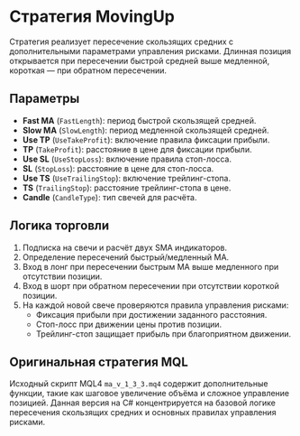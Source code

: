 # Стратегия MovingUp

Стратегия реализует пересечение скользящих средних с дополнительными параметрами управления рисками.
Длинная позиция открывается при пересечении быстрой средней выше медленной, короткая — при обратном пересечении.

## Параметры
- **Fast MA** (`FastLength`): период быстрой скользящей средней.
- **Slow MA** (`SlowLength`): период медленной скользящей средней.
- **Use TP** (`UseTakeProfit`): включение правила фиксации прибыли.
- **TP** (`TakeProfit`): расстояние в цене для фиксации прибыли.
- **Use SL** (`UseStopLoss`): включение правила стоп-лосса.
- **SL** (`StopLoss`): расстояние в цене для стоп-лосса.
- **Use TS** (`UseTrailingStop`): включение трейлинг-стопа.
- **TS** (`TrailingStop`): расстояние трейлинг-стопа в цене.
- **Candle** (`CandleType`): тип свечей для расчёта.

## Логика торговли
1. Подписка на свечи и расчёт двух SMA индикаторов.
2. Определение пересечений быстрый/медленный MA.
3. Вход в лонг при пересечении быстрым MA выше медленного при отсутствии позиции.
4. Вход в шорт при обратном пересечении при отсутствии короткой позиции.
5. На каждой новой свече проверяются правила управления рисками:
   - Фиксация прибыли при достижении заданного расстояния.
   - Стоп-лосс при движении цены против позиции.
   - Трейлинг-стоп защищает прибыль при благоприятном движении.

## Оригинальная стратегия MQL
Исходный скрипт MQL4 `ma_v_1_3_3.mq4` содержит дополнительные функции, такие как шаговое увеличение объёма и сложное управление позицией. Данная версия на C# концентрируется на базовой логике пересечения скользящих средних и основных правилах управления рисками.
